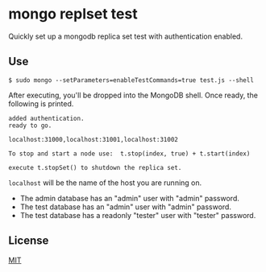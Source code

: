 mongo replset test
==================

Quickly set up a mongodb replica set test with authentication enabled.

## Use

    $ sudo mongo --setParameters=enableTestCommands=true test.js --shell

After executing, you'll be dropped into the MongoDB shell. Once ready, the following is printed.

    added authentication.
    ready to go.

    localhost:31000,localhost:31001,localhost:31002

    To stop and start a node use:  t.stop(index, true) + t.start(index)

    execute t.stopSet() to shutdown the replica set.

`localhost` will be the name of the host you are running on.

- The admin database has an "admin" user with "admin" password.
- The test database has an "admin" user with "admin" password.
- The test database has a readonly "tester" user with "tester" password.

## License

[MIT](https://github.com/aheckmann/mongo-replset-test/blob/master/LICENSE)
